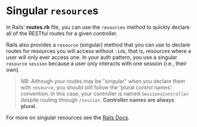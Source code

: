# Singular `resource`s

In Rails' __routes.rb__ file, you can use the `resources` method to quickly
declare all of the RESTful routes for a given controller.

Rails also provides a `resource` (singular) method that you can use to declare
routes for resources you will access without `:id`s, that is, resources where a
user will only ever access one. In your auth pattern, you use a singular
`resource` `session` because a user only interacts with one session (i.e., their
own).

> NB: Although your routes may be "singular" when you declare them with
> `resource`, you should still follow the 'plural control names' convention. In
> this case, your controller is named `SessionsController` despite routing
> through `/session`. **Controller names are always plural.**

For more on singular resources see the [Rails Docs][singular-resources].

[singular-resources]:http://guides.rubyonrails.org/routing.html#singular-resources
